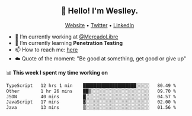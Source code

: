 <h2 align="center">👋 Hello! I'm Weslley.</h2>
<p align="center">
  <a href="http://weslleyneri.com.br">Website</a> •
  <a href="https://twitter.com/Weslley_Neri">Twitter</a> •
  <a href="https://www.linkedin.com/in/weslley-neri-3658908b">LinkedIn</a>
</p>


- 🔭 I’m currently working at [@MercadoLibre](https://github.com/mercadolibre)
- 🌱 I’m currently learning **Penetration Testing**
- 📫 How to reach me: [here](mailto:weslley39@gmail.com)
- ☁️ Quote of the moment: "Be good at something, get good or give up"

📊 **This week I spent my time working on**
<!--START_SECTION:waka-->

```txt
TypeScript   12 hrs 1 min    ████████████████████░░░░░   80.49 %
Other        1 hr 26 mins    ██▒░░░░░░░░░░░░░░░░░░░░░░   09.70 %
JSON         40 mins         █░░░░░░░░░░░░░░░░░░░░░░░░   04.57 %
JavaScript   17 mins         ▓░░░░░░░░░░░░░░░░░░░░░░░░   02.00 %
Java         13 mins         ▒░░░░░░░░░░░░░░░░░░░░░░░░   01.56 %
```

<!--END_SECTION:waka-->

<!-- Inspired by https://github.com/gruselhaus/gruselhaus -->